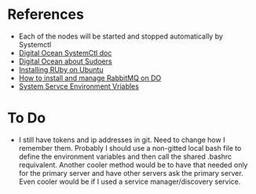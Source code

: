 # References

* Each of the nodes will be started and stopped automatically by Systemctl
* [Digital Ocean SystemCtl doc](https://www.digitalocean.com/community/tutorials/how-to-use-systemctl-to-manage-systemd-services-and-units)
* [Digital Ocean about Sudoers](https://www.digitalocean.com/community/tutorials/how-to-edit-the-sudoers-file-on-ubuntu-and-centos)
* [Installing RUby on Ubuntu](https://linuxize.com/post/how-to-install-ruby-on-ubuntu-18-04/)
* [How to install and manage RabbitMQ on DO](https://www.digitalocean.com/community/tutorials/how-to-install-and-manage-rabbitmq)
* [System Servce Environment Vriables](https://coreos.com/os/docs/latest/using-environment-variables-in-systemd-units.html)

# To Do
* I still have tokens and ip addresses in git. Need to change how I remember them. Probably I should use a non-gitted local bash file to define the environment variables and then call the shared .bashrc requivalent. Another cooler method would be to have that needed only for the primary server and have other servers ask the primary server. Even cooler would be if I used a service manager/discovery service.
